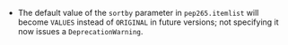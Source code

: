 <!-- Changes in v1.0a1 that will not backport to v0.9 and are not related to tests or documentation -->
- The default value of the `sortby` parameter in `pep265.itemlist` will become `VALUES` instead of `ORIGINAL` in future versions; not specifying it now issues a `DeprecationWarning`.
